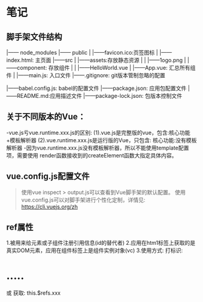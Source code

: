 # 笔记

## 脚手架文件结构
|—— node_modules
|—— public
|   |——favicon.ico:页签图标
|   |——index.html: 主页面
|——src
|   |——assets:存放静态资源
|   |   |——1ogo.png
|   |——component: 存放组件
|   |   |——HelloWorld.vue
|   |——App.vue: 汇总所有组件
|   |——main.js: 入口文件
|——.gitignore: git版本管制忽略的配置

|——babel.config.js: babel的配置文件
|——package.json: 应用包配置文件
|——README.md:应用描述文件
|——package-lock.json: 包版本控制文件


## 关于不同版本的Vue：
-vue.js亏vue.runtime.xxx.js的区别:
    (1).vue.js是完整版的vue，包含:核心功能+模板解析器
    (2).vue.runtime.xxx.js是运行版的Vue，只包含: 核心功能:没有模板解析器
-因为vue.runtime.xxx.js没有模板解析器，所以不能使用template配置项，需要使用
    render函数接收到的createElement函数大指定具体内容。

## vue.config.js配置文件
>使用vue inspect > output.js可以查看到Vue脚手架的默认配置。
>使用vue.config.js可以对脚手架进行个性化定制，详情见: https://cli.vuejs.org/zh


## ref属性
1.被用来给元素或子组件注册引用信息(id的替代者)
2.应用在htm1标签上获取的是真实DOM元素，应用在组件标签上是组件实例对象(vc)
3.使用方式:
    打标识: <h1 ref="xxx">.....</h1> 或 <School ref="xxx"></School>
    获取: this.$refs.xxx